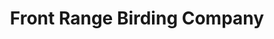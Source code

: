---
title: "Front Range Birding Company"
url: /boulder/front-range-birding-company/
shop: Allgemein
---
